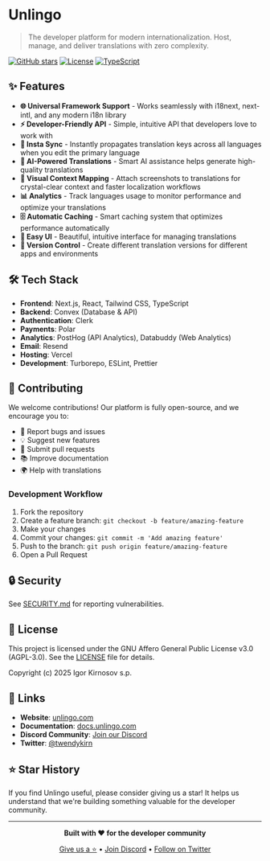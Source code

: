 # Unlingo

> The developer platform for modern internationalization. Host, manage, and deliver translations with zero complexity.

[![GitHub stars](https://img.shields.io/github/stars/unlingo/unlingo?style=social)](https://github.com/twendykirn/unlingo/stargazers)
[![License](https://img.shields.io/badge/license-MIT-blue.svg)](LICENSE)
[![TypeScript](https://img.shields.io/badge/TypeScript-5.0+-blue.svg)](https://www.typescriptlang.org/)

## ✨ Features

- **🌐 Universal Framework Support** - Works seamlessly with i18next, next-intl, and any modern i18n library
- **⚡ Developer-Friendly API** - Simple, intuitive API that developers love to work with
- **🔄 Insta Sync** - Instantly propagates translation keys across all languages when you edit the primary language
- **🤖 AI-Powered Translations** - Smart AI assistance helps generate high-quality translations
- **📸 Visual Context Mapping** - Attach screenshots to translations for crystal-clear context and faster localization workflows
- **📊 Analytics** - Track languages usage to monitor performance and optimize your translations
- **🗄️ Automatic Caching** - Smart caching system that optimizes performance automatically
- **🎨 Easy UI** - Beautiful, intuitive interface for managing translations
- **🔀 Version Control** - Create different translation versions for different apps and environments

## 🛠️ Tech Stack

- **Frontend**: Next.js, React, Tailwind CSS, TypeScript
- **Backend**: Convex (Database & API)
- **Authentication**: Clerk
- **Payments**: Polar
- **Analytics**: PostHog (API Analytics), Databuddy (Web Analytics)
- **Email**: Resend
- **Hosting**: Vercel
- **Development**: Turborepo, ESLint, Prettier

## 🤝 Contributing

We welcome contributions! Our platform is fully open-source, and we encourage you to:

- 🐛 Report bugs and issues
- 💡 Suggest new features
- 🔧 Submit pull requests
- 📚 Improve documentation
- 🌍 Help with translations

### Development Workflow

1. Fork the repository
2. Create a feature branch: `git checkout -b feature/amazing-feature`
3. Make your changes
4. Commit your changes: `git commit -m 'Add amazing feature'`
5. Push to the branch: `git push origin feature/amazing-feature`
6. Open a Pull Request

## 🔒 Security

See [SECURITY.md](SECURITY.md) for reporting vulnerabilities.

## 📄 License

This project is licensed under the GNU Affero General Public License v3.0 (AGPL-3.0). See the [LICENSE](LICENSE) file for details.

Copyright (c) 2025 Igor Kirnosov s.p.

## 🔗 Links

- **Website**: [unlingo.com](https://unlingo.com)
- **Documentation**: [docs.unlingo.com](https://docs.unlingo.com)
- **Discord Community**: [Join our Discord](https://discord.gg/TdDYte7KjG)
- **Twitter**: [@twendykirn](https://x.com/twendykirn)

## ⭐ Star History

If you find Unlingo useful, please consider giving us a star! It helps us understand that we're building something valuable for the developer community.

---

<div align="center">

**Built with ❤️ for the developer community**

[Give us a ⭐](https://github.com/twendykirn/unlingo/stargazers) • [Join Discord](https://discord.gg/TdDYte7KjG) • [Follow on Twitter](https://x.com/twendykirn)

</div>
